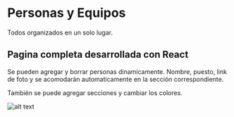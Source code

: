 # Personas y Equipos

Todos organizados en un solo lugar.

## Pagina completa desarrollada con React

Se pueden agregar y borrar personas dinamicamente.
Nombre, puesto, link de foto y se acomodarán automaticamente en la sección correspondiente.

También se puede agregar secciones y cambiar los colores.

![alt text](https://github.com/matiasvazquez/react-org/blob/main/src/public/img/screen-react-mi-organizacion.png?raw=true)